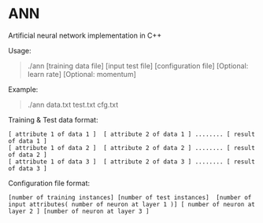 # ANN
Artificial neural network implementation in C++

Usage:

>./ann [training data file] [input test file] [configuration file] [Optional: learn rate] [Optional: momentum] 



Example:

>./ann data.txt test.txt cfg.txt 



Training & Test data format:
```
[ attribute 1 of data 1 ]  [ attribute 2 of data 1 ] ........ [ result of data 1 ]
[ attribute 1 of data 2 ]  [ attribute 2 of data 2 ] ........ [ result of data 2 ]
[ attribute 1 of data 3 ]  [ attribute 2 of data 3 ] ........ [ result of data 3 ]
```

Configuration file format:
```
[number of training instances] [number of test instances]  [number of input attributes( number of neuron at layer 1 )] [ number of neuron at layer 2 ] [number of neuron at layer 3 ]
```
